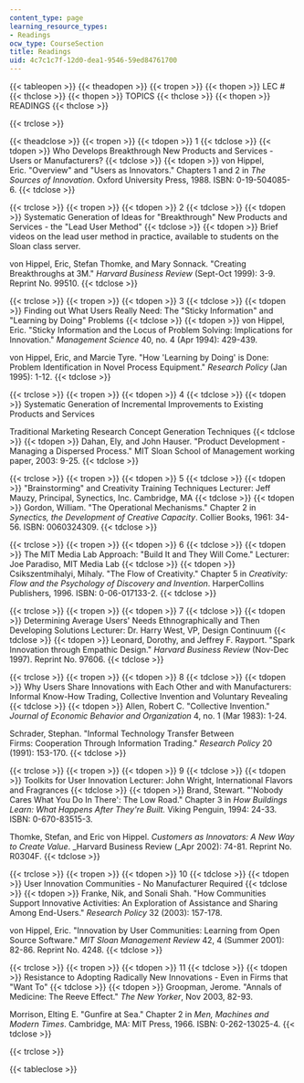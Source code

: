 ```yaml
---
content_type: page
learning_resource_types:
- Readings
ocw_type: CourseSection
title: Readings
uid: 4c7c1c7f-12d0-dea1-9546-59ed84761700
---
```


{{< tableopen >}}
{{< theadopen >}}
{{< tropen >}}
{{< thopen >}}
LEC #
{{< thclose >}}
{{< thopen >}}
TOPICS
{{< thclose >}}
{{< thopen >}}
READINGS
{{< thclose >}}

{{< trclose >}}

{{< theadclose >}}
{{< tropen >}}
{{< tdopen >}}
1
{{< tdclose >}}
{{< tdopen >}}
Who Develops Breakthrough New Products and Services - Users or Manufacturers?
{{< tdclose >}}
{{< tdopen >}}
von Hippel, Eric. "Overview" and "Users as Innovators." Chapters 1 and 2 in _The Sources of Innovation_. Oxford University Press, 1988. ISBN: 0-19-504085-6.
{{< tdclose >}}

{{< trclose >}}
{{< tropen >}}
{{< tdopen >}}
2
{{< tdclose >}}
{{< tdopen >}}
Systematic Generation of Ideas for "Breakthrough" New Products and Services - the "Lead User Method"
{{< tdclose >}}
{{< tdopen >}}
Brief videos on the lead user method in practice, available to students on the Sloan class server.  
  
von Hippel, Eric, Stefan Thomke, and Mary Sonnack. "Creating Breakthroughs at 3M." _Harvard Business Review_ (Sept-Oct 1999): 3-9. Reprint No. 99510.
{{< tdclose >}}

{{< trclose >}}
{{< tropen >}}
{{< tdopen >}}
3
{{< tdclose >}}
{{< tdopen >}}
Finding out What Users Really Need: The "Sticky Information" and "Learning by Doing" Problems
{{< tdclose >}}
{{< tdopen >}}
von Hippel, Eric. "Sticky Information and the Locus of Problem Solving: Implications for Innovation." _Management Science_ 40, no. 4 (Apr 1994): 429-439.  
  
von Hippel, Eric, and Marcie Tyre. "How 'Learning by Doing' is Done: Problem Identification in Novel Process Equipment." _Research Policy_ (Jan 1995): 1-12.
{{< tdclose >}}

{{< trclose >}}
{{< tropen >}}
{{< tdopen >}}
4
{{< tdclose >}}
{{< tdopen >}}
Systematic Generation of Incremental Improvements to Existing Products and Services  
  
Traditional Marketing Research Concept Generation Techniques
{{< tdclose >}}
{{< tdopen >}}
Dahan, Ely, and John Hauser. "Product Development - Managing a Dispersed Process." MIT Sloan School of Management working paper, 2003: 9-25.
{{< tdclose >}}

{{< trclose >}}
{{< tropen >}}
{{< tdopen >}}
5
{{< tdclose >}}
{{< tdopen >}}
"Brainstorming" and Creativity Training Techniques Lecturer: Jeff Mauzy, Principal, Synectics, Inc. Cambridge, MA
{{< tdclose >}}
{{< tdopen >}}
Gordon, William. "The Operational Mechanisms." Chapter 2 in _Synectics, the_ _Development of Creative_ _Capacity_. Collier Books, 1961: 34-56. ISBN: 0060324309.
{{< tdclose >}}

{{< trclose >}}
{{< tropen >}}
{{< tdopen >}}
6
{{< tdclose >}}
{{< tdopen >}}
The MIT Media Lab Approach: "Build It and They Will Come." Lecturer: Joe Paradiso, MIT Media Lab
{{< tdclose >}}
{{< tdopen >}}
Csikszentmihalyi, Mihaly. "The Flow of Creativity." Chapter 5 in _Creativity:_ _Flow and the Psychology of_ _Discovery and Invention_. HarperCollins Publishers, 1996. ISBN: 0-06-017133-2.
{{< tdclose >}}

{{< trclose >}}
{{< tropen >}}
{{< tdopen >}}
7
{{< tdclose >}}
{{< tdopen >}}
Determining Average Users' Needs Ethnographically and Then Developing Solutions Lecturer: Dr. Harry West, VP, Design Continuum
{{< tdclose >}}
{{< tdopen >}}
Leonard, Dorothy, and Jeffrey F. Rayport. "Spark Innovation through Empathic Design." _Harvard Business Review_ (Nov-Dec 1997). Reprint No. 97606.
{{< tdclose >}}

{{< trclose >}}
{{< tropen >}}
{{< tdopen >}}
8
{{< tdclose >}}
{{< tdopen >}}
Why Users Share Innovations with Each Other and with Manufacturers: Informal Know-How Trading, Collective Invention and Voluntary Revealing
{{< tdclose >}}
{{< tdopen >}}
Allen, Robert C. "Collective Invention." _Journal of_ _Economic_ _Behavior and_ _Organization_ 4, no. 1 (Mar 1983): 1-24.  
  
Schrader, Stephan. "Informal Technology Transfer Between Firms: Cooperation Through Information Trading." _Research Policy_ 20 (1991): 153-170.
{{< tdclose >}}

{{< trclose >}}
{{< tropen >}}
{{< tdopen >}}
9
{{< tdclose >}}
{{< tdopen >}}
Toolkits for User Innovation Lecturer: John Wright, International Flavors and Fragrances
{{< tdclose >}}
{{< tdopen >}}
Brand, Stewart. "'Nobody Cares What You Do In There': The Low Road." Chapter 3 in _How Buildings Learn: What Happens After They're Built._ Viking Penguin, 1994: 24-33. ISBN: 0-670-83515-3.  
  
Thomke, Stefan, and Eric von Hippel. _Customers as_ _Innovators: A New Way to_ _Create Value_. _Harvard Business Review (_Apr 2002): 74-81. Reprint No. R0304F.
{{< tdclose >}}

{{< trclose >}}
{{< tropen >}}
{{< tdopen >}}
10
{{< tdclose >}}
{{< tdopen >}}
User Innovation Communities - No Manufacturer Required
{{< tdclose >}}
{{< tdopen >}}
Franke, Nik, and Sonali Shah. "How Communities Support Innovative Activities: An Exploration of Assistance and Sharing Among End-Users." _Research Policy_ 32 (2003): 157-178.  
  
von Hippel, Eric. "Innovation by User Communities: Learning from Open Source Software." _MIT Sloan Management Review_ 42, 4 (Summer 2001): 82-86. Reprint No. 4248.
{{< tdclose >}}

{{< trclose >}}
{{< tropen >}}
{{< tdopen >}}
11
{{< tdclose >}}
{{< tdopen >}}
Resistance to Adopting Radically New Innovations - Even in Firms that "Want To"
{{< tdclose >}}
{{< tdopen >}}
Groopman, Jerome. "Annals of Medicine: The Reeve Effect." _The New Yorker_, Nov 2003, 82-93.  
  
Morrison, Elting E. "Gunfire at Sea." Chapter 2 in _Men,_ _Machines and Modern_ _Times_. Cambridge, MA: MIT Press, 1966. ISBN: 0-262-13025-4.
{{< tdclose >}}

{{< trclose >}}

{{< tableclose >}}